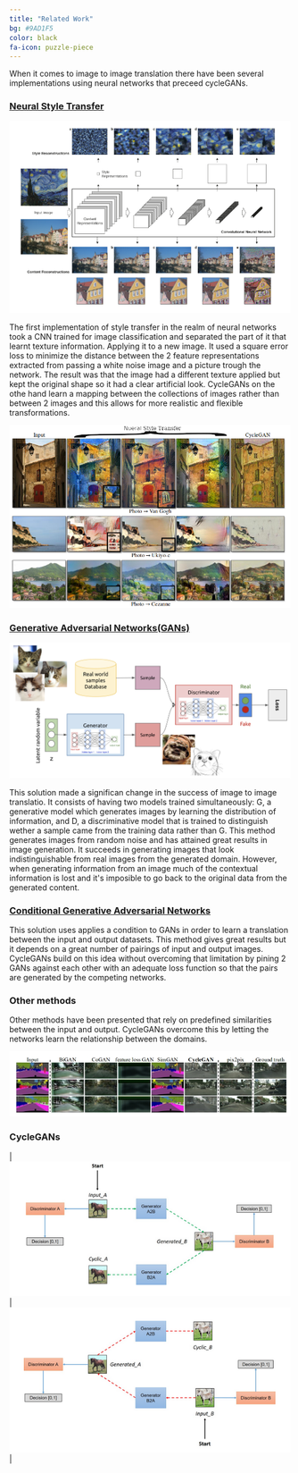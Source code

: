 ```yaml
---
title: "Related Work"
bg: #9AD1F5
color: black
fa-icon: puzzle-piece
---
```


When it comes to image to image translation there have been several implementations using neural networks that preceed cycleGANs.

### [Neural Style Transfer](https://arxiv.org/abs/1508.06576)

![Proposed network](./img/basicstyletransfer.png)

The first implementation of style transfer in the realm of neural networks took a CNN trained for image classification and separated the part of it that learnt texture information. Applying it to a new image. It used a square error loss  to minimize the distance between the 2 feature representations extracted from passing a white noise image and a picture trough the network. 
The result was that the image had a different texture applied but kept the original shape so it had a clear artificial look. CycleGANs on the othe hand learn a mapping between the collections of images rather than between 2 images and this allows for more realistic and flexible transformations. 

![Comparison of method results](./img/neuralstylecomparison.png)

### [Generative Adversarial Networks(GANs)](https://arxiv.org/pdf/1406.2661.pdf)

![](./img/GAN_diagram.jpg)

This solution made a significan change in the success of image to image translatio. It consists of having two models trained simultaneously: G, a generative model which generates images by learning the distribution of information, and D, a discriminative model that is trained to distinguish wether a sample came from the training data rather than G.
This method generates images from random noise and has attained great results in image generation. It succeeds in generating images that look indistinguishable from real images from the generated domain. However, when generating information from an image much of the contextual information is lost and it's imposible to go back to the original data from the generated content.

### [Conditional Generative Adversarial Networks](https://arxiv.org/pdf/1406.2661.pdf)

This solution uses applies a condition to GANs in order to learn a translation between the input and output datasets. This method gives great results but it depends on a great number of pairings of input and output images. CycleGANs build on this idea without overcoming that limitation by pining 2 GANs against each other with an adequate loss function so that the pairs are generated by the competing networks.

### Other methods
Other methods have been presented that rely on predefined similarities between the input and output. CycleGANs overcome this by letting the networks learn the relationship between the domains.

![Comparison with other methods](./img/comparisonmethods.jpg)

### CycleGANs

| ![Simplified view of CycleGAN architecture 1](./img/simplifiedcyclegan_1.png) | ![Simplified view of CycleGAN architecture 2](./img/simplifiedcyclegan_2.png) |
